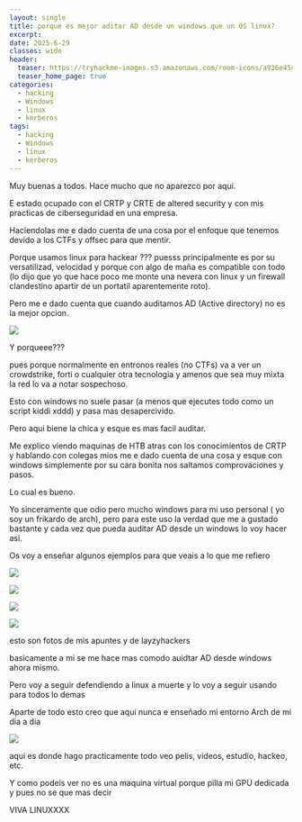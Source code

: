```yaml
---
layout: single
title: porque es mejor aditar AD desde un windows que un OS linux?
excerpt:
date: 2025-6-29
classes: wide
header:
  teaser: https://tryhackme-images.s3.amazonaws.com/room-icons/a936e45c948fb10f2eec7768c7a32e66.png
  teaser_home_page: true
categories:
  - hacking
  - Windows
  - linux
  - kerberos
tags:
  - hacking
  - Windows
  - linux
  - kerberos
---
```


Muy buenas a todos. Hace mucho que no aparezco por aqui.

E estado ocupado con el CRTP y CRTE de altered security y con mis practicas de ciberseguridad en una empresa.

Haciendolas me e dado cuenta de una cosa por el enfoque que tenemos devido a los CTFs y offsec para que mentir.

Porque usamos linux para hackear ??? puesss principalmente es por su versatilizad, velocidad y porque con algo de maña es compatible con todo (lo dijo que yo que hace poco me monte una nevera con linux y un firewall clandestino apartir de un portatil aparentemente roto).

Pero me e dado cuenta que cuando auditamos AD (Active directory) no es la mejor opcion.

![](https://miro.medium.com/v2/resize:fit:1400/1*GI-td9gs8D5OKZd19mAOqA.png)

Y porqueee???

pues porque normalmente en entronos reales (no CTFs) va a ver un crowdstrike, forti o cualquier otra tecnologia y amenos que sea muy mixta la red lo va a notar sospechoso.

Esto con windows no suele pasar (a menos que ejecutes todo como un script kiddi xddd) y pasa mas desapercivido.

Pero aqui biene la chica y esque es mas facil auditar.

Me explico viendo maquinas de HTB atras con los conocimientos de CRTP y hablando con colegas mios me e dado cuenta de una cosa y esque con windows simplemente por su cara bonita nos saltamos comprovaciones y pasos.

Lo cual es bueno.

Yo sinceramente que odio pero mucho windows para mi uso personal ( yo soy un frikardo de arch), pero para este uso la verdad que me a gustado bastante y cada vez que pueda auditar AD desde un windows lo voy hacer asi.

Os voy a enseñar algunos ejemplos para que veais a lo que me refiero

![](https://404zzero.github.io/zzero.github.io//assets/images/swappy-20250629_193740.png)

![](https://404zzero.github.io/zzero.github.io//assets/images/swappy-20250629_193849.png)

![](https://404zzero.github.io/zzero.github.io//assets/images/swappy-20250629_193949.png)

![](https://404zzero.github.io/zzero.github.io//assets/images/swappy-20250629_194002.png)

esto son fotos de mis apuntes y de layzyhackers

basicamente a mi se me hace mas comodo auidtar AD desde windows ahora mismo.

Pero voy a seguir defendiendo a linux a muerte y lo voy a seguir usando para todos lo demas

Aparte de todo esto creo que aqui nunca e enseñado mi entorno Arch de mi dia a dia

![](https://404zzero.github.io/zzero.github.io//assets/images/swappy-20250629_194201.png)

aqui es donde hago practicamente todo veo pelis, videos, estudio, hackeo, etc.

Y como podeis ver no es una maquina virtual porque pilla mi GPU dedicada y pues no se que mas decir

VIVA LINUXXXX
